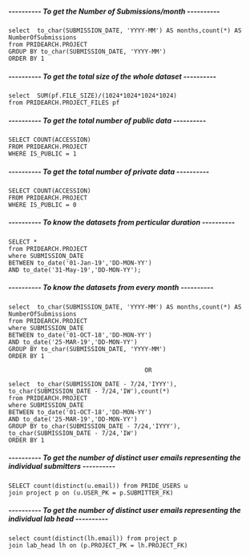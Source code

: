 ##### ---------- To get the Number of Submissions/month ----------

    select  to_char(SUBMISSION_DATE, 'YYYY-MM') AS months,count(*) AS NumberOfSubmissions
    from PRIDEARCH.PROJECT
    GROUP BY to_char(SUBMISSION_DATE, 'YYYY-MM')
    ORDER BY 1

##### ---------- To get the total size of the whole dataset ----------

    select  SUM(pf.FILE_SIZE)/(1024*1024*1024*1024)
    from PRIDEARCH.PROJECT_FILES pf

##### ---------- To get the total number of public data ---------- 

    SELECT COUNT(ACCESSION)
    FROM PRIDEARCH.PROJECT 
    WHERE IS_PUBLIC = 1

##### ---------- To get the total number of private data ---------- 

    SELECT COUNT(ACCESSION)
    FROM PRIDEARCH.PROJECT 
    WHERE IS_PUBLIC = 0

##### ---------- To know the datasets from perticular duration ---------- 

    SELECT *
    from PRIDEARCH.PROJECT
    where SUBMISSION_DATE 
    BETWEEN to_date('01-Jan-19','DD-MON-YY') 
    AND to_date('31-May-19','DD-MON-YY'); 

##### ---------- To know the datasets from every month ---------- 

    select  to_char(SUBMISSION_DATE, 'YYYY-MM') AS months,count(*) AS NumberOfSubmissions
    from PRIDEARCH.PROJECT
    where SUBMISSION_DATE 
    BETWEEN to_date('01-OCT-18','DD-MON-YY') 
    AND to_date('25-MAR-19','DD-MON-YY')
    GROUP BY to_char(SUBMISSION_DATE, 'YYYY-MM')
    ORDER BY 1

                                          OR

    select  to_char(SUBMISSION_DATE - 7/24,'IYYY'), to_char(SUBMISSION_DATE - 7/24,'IW'),count(*)
    from PRIDEARCH.PROJECT
    where SUBMISSION_DATE 
    BETWEEN to_date('01-OCT-18','DD-MON-YY') 
    AND to_date('25-MAR-19','DD-MON-YY')
    GROUP BY to_char(SUBMISSION_DATE - 7/24,'IYYY'), to_char(SUBMISSION_DATE - 7/24,'IW')
    ORDER BY 1


##### ---------- To get the number of distinct user emails representing the individual submitters ---------- 

    SELECT count(distinct(u.email)) from PRIDE_USERS u
    join project p on (u.USER_PK = p.SUBMITTER_FK)

##### ---------- To get the number of distinct user emails representing the individual lab head ---------- 

    select count(distinct(lh.email)) from project p 
    join lab_head lh on (p.PROJECT_PK = lh.PROJECT_FK) 

